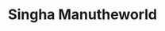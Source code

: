 ---
layout: post
title: Singha Manutheworld
image: singha-manutheworld.jpg
tags : [ home, video ]
label : commercial
director: Herny Ooi
facility: Cineray Asia
style : 
type : video
link : http://player.vimeo.com/video/144146619
---